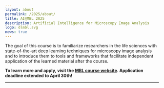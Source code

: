 ```yaml
---
layout: about
permalink: /2025/about/
title: AI@MBL 2025
description: Artificial Intelligence for Microscopy Image Analysis
logo: dlmbl.svg
news: true
---
```


The goal of this course is to familiarize researchers in the life sciences with state-of-the-art deep learning techniques
for microscopy image analysis and to introduce them to tools and frameworks that facilitate independent application of the
learned material after the course.

**To learn more and apply, visit the [MBL course website](https://www.mbl.edu/education/advanced-research-training-courses/course-offerings/aimbl-machine-learning-microscopy-image-analysis). Application deadline extended to April 30th!**

***


